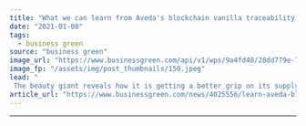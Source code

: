 ```yaml
---
title: "What we can learn from Aveda's blockchain vanilla traceability project"
date: "2021-01-08"
tags: 
  - business green
source: "business green"
image_url: "https://www.businessgreen.com/api/v1/wps/9a4fd48/28dd779e-7380-412d-9ef8-2d43d4f0e73b/3/Aveda-185x114.jpeg"
image_fp: "/assets/img/post_thumbnails/150.jpeg"
lead: "
 The beauty giant reveals how it is getting a better grip on its supply chain impacts ..."
article_url: "https://www.businessgreen.com/news/4025556/learn-aveda-blockchain-vanilla-traceability-project"
---
```


---
